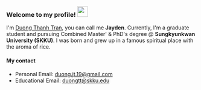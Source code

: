 ### Welcome to my profile! <img src="https://media.giphy.com/media/hvRJCLFzcasrR4ia7z/giphy.gif" width="28">

I'm [Duong Thanh Tran](mailto:duong.jt.19@gmail.com), you can call me **Jayden**. Currently, I'm a graduate student and pursuing Combined Master' & PhD's degree @ **Sungkyunkwan University (SKKU)**. I was born and grew up in a famous spiritual place with the aroma of rice.

#### My contact
- Personal Email: duong.jt.19@gmail.com
- Educational Email: duongtt@skku.edu
